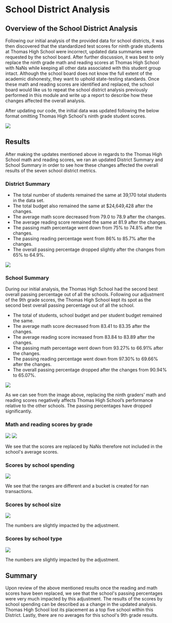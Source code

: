 # School District Analysis

## Overview of the School District Analysis

Following our initial analysis of the provided data for school districts, it was then discovered that the standardized test scores for ninth grade students at Thomas High School were incorrect, updated data summaries were requested by the school board. After further discussion, it was best to only replace the ninth grade math and reading scores at Thomas High School with NaNs while keeping all other data associated with this student group intact. Although the school board does not know the full extent of the academic dishonesty, they want to uphold state-testing standards. Once these math and reading scores are identified and replaced, the school board would like us to repeat the school district analysis previously performed in this module and write up a report to describe how these changes affected the overall analysis.

After updating our code, the initial data was updated following the below format omitting Thomas High School's ninth grade student scores.

![](Resources/NaN%20Update.PNG)

## Results

After making the updates mentioned above in regards to the Thomas High School math and reading scores, we ran an updated District Summary and School Summary in order to see how these changes affected the overall results of the seven school district metrics. 

### District Summary

 - The total number of students remained the same at 39,170 total students in the data set. 
 - The total budget also remained the same at $24,649,428 after the changes. 
 - The average math score decreased from 79.0 to 78.9 after the changes.
 - The average reading score remained the same at 81.9 after the changes.
 - The passing math percentage went down from 75% to 74.8% after the changes.
 - The passing reading percentage went from 86% to 85.7% after the changes.
 - The overall passing percentage dropped slightly after the changes from 65% to 64.9%.   

![](Resources/District%20Summary%202.PNG)

### School Summary

During our initial analysis, the Thomas High School had the second best overall passing percentage out of all the schools. Following our adjustment of the 9th grade scores, the Thomas High School kept its spot as the second best overall passing percentage out of all the school. 

 - The total of students, school budget and per student budget remained the same. 
 - The average math score decreased from 83.41 to 83.35 after the changes.
 - The average reading score increased from 83.84 to 83.89 after the changes.
 - The passing math percentage went down from 93.27% to 66.91% after the changes.
 - The passing reading percentage went down from 97.30% to 69.66% after the changes.
 - The overall passing percentage dropped after the changes from 90.94% to 65.07%. 

![](Resources/School%20Summary%203.PNG)

As we can see from the image above, replacing the ninth graders’ math and reading scores negatively affects Thomas High School’s performance relative to the other schools. The passing percentages have dropped significantly. 

### Math and reading scores by grade

![](Resources/Math%20Scores%20by%20Grade.PNG) ![](Resources/Reading%20Scores%20by%20Grade.PNG)

We see that the scores are replaced by NaNs therefore not included in the school's average scores. 

### Scores by school spending

![](Resources/Scores%20by%20school%20spending.PNG)

We see that the ranges are different and a bucket is created for nan transactions. 

### Scores by school size

![](Resources/Scores%20by%20school%20size.PNG)

The numbers are slightly impacted by the adjustment.

### Scores by school type

![](Resources/Scores%20by%20school%20type.PNG)

The numbers are slightly impacted by the adjustment.

## Summary

Upon review of the above mentioned results once the reading and math scores have been replaced, we see that the school's passing percentages were very much impacted by this adjustment. The results of the scores by school spending can be described as a change in the updated analysis. Thomas High School lost its placement as a top five school within this District. Lastly, there are no averages for this school's 9th grade results. 
